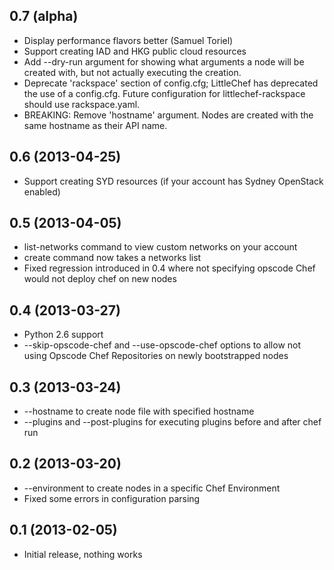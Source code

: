 ## 0.7 (alpha)

* Display performance flavors better (Samuel Toriel)
* Support creating IAD and HKG public cloud resources
* Add --dry-run argument for showing what arguments
  a node will be created with, but not actually executing
  the creation.
* Deprecate 'rackspace' section of config.cfg; LittleChef has deprecated
  the use of a config.cfg.  Future configuration for littlechef-rackspace
  should use rackspace.yaml.
* BREAKING: Remove 'hostname' argument.  Nodes are 
  created with the same hostname as their API name.

## 0.6 (2013-04-25)

* Support creating SYD resources (if your account has Sydney OpenStack
  enabled)

## 0.5 (2013-04-05)

* list-networks command to view custom networks on your account
* create command now takes a networks list
* Fixed regression introduced in 0.4 where not specifying opscode
  Chef would not deploy chef on new nodes

## 0.4 (2013-03-27)

* Python 2.6 support
* --skip-opscode-chef and --use-opscode-chef options to allow not using
  Opscode Chef Repositories on newly bootstrapped nodes

## 0.3 (2013-03-24)

* --hostname to create node file with specified hostname
* --plugins and --post-plugins for executing plugins before and after chef run

## 0.2 (2013-03-20)

* --environment to create nodes in a specific Chef Environment
* Fixed some errors in configuration parsing

## 0.1 (2013-02-05)

* Initial release, nothing works
